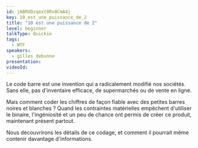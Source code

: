 ```yaml
---
id: jABRUDzqext8Rx8CmA4j
key: 10_est_une_puissance_de_2
title: "10 est une puissance de 2"
level: beginner
talkType: Quickie
tags:
  - WTF
speakers:
  - gilles_debunne
presentation:
videoId:
---
```

Le code barre est une invention qui a radicalement modifié nos sociétés. Sans elle, pas d'inventaire efficace, de supermarchés ou de vente en ligne.

Mais comment coder les chiffres de façon fiable avec des petites barres noires et blanches ? Quand les contraintes matérielles empêchent d'utiliser le binaire, l'ingéniosité et un peu de chance ont permis de créer ce produit, maintenant présent partout.


Nous découvrirons les détails de ce codage, et comment il pourrait même contenir davantage d'informations.
